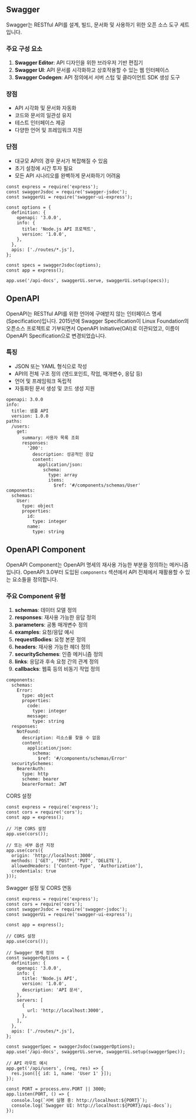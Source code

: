 ## Swagger

Swagger는 RESTful API를 설계, 빌드, 문서화 및 사용하기 위한 오픈 소스 도구 세트입니다.

### 주요 구성 요소

1. **Swagger Editor**: API 디자인을 위한 브라우저 기반 편집기
2. **Swagger UI**: API 문서를 시각화하고 상호작용할 수 있는 웹 인터페이스
3. **Swagger Codegen**: API 정의에서 서버 스텁 및 클라이언트 SDK 생성 도구

### 장점

- API 시각화 및 문서화 자동화
- 코드와 문서의 일관성 유지
- 테스트 인터페이스 제공
- 다양한 언어 및 프레임워크 지원

### 단점

- 대규모 API의 경우 문서가 복잡해질 수 있음
- 초기 설정에 시간 투자 필요
- 모든 API 시나리오를 완벽하게 문서화하기 어려움

```
const express = require('express');
const swaggerJsdoc = require('swagger-jsdoc');
const swaggerUi = require('swagger-ui-express');

const options = {
  definition: {
    openapi: '3.0.0',
    info: {
      title: 'Node.js API 프로젝트',
      version: '1.0.0',
    },
  },
  apis: ['./routes/*.js'],
};

const specs = swaggerJsdoc(options);
const app = express();

app.use('/api-docs', swaggerUi.serve, swaggerUi.setup(specs));
```

## OpenAPI

OpenAPI는 RESTful API를 위한 언어에 구애받지 않는 인터페이스 명세(Specification)입니다. 2015년에 Swagger Specification이 Linux Foundation의 오픈소스 프로젝트로 기부되면서 OpenAPI Initiative(OAI)로 이관되었고, 이름이 OpenAPI Specification으로 변경되었습니다.

### 특징

- JSON 또는 YAML 형식으로 작성
- API의 전체 구조 정의 (엔드포인트, 작업, 매개변수, 응답 등)
- 언어 및 프레임워크 독립적
- 자동화된 문서 생성 및 코드 생성 지원

```
openapi: 3.0.0
info:
  title: 샘플 API
  version: 1.0.0
paths:
  /users:
    get:
      summary: 사용자 목록 조회
      responses:
        '200':
          description: 성공적인 응답
          content:
            application/json:
              schema:
                type: array
                items:
                  $ref: '#/components/schemas/User'
components:
  schemas:
    User:
      type: object
      properties:
        id:
          type: integer
        name:
          type: string
```

## OpenAPI Component

OpenAPI Component는 OpenAPI 명세의 재사용 가능한 부분을 정의하는 메커니즘입니다. OpenAPI 3.0부터 도입된 `components` 섹션에서 API 전체에서 재활용할 수 있는 요소들을 정의합니다.

### 주요 Component 유형

1. **schemas**: 데이터 모델 정의
2. **responses**: 재사용 가능한 응답 정의
3. **parameters**: 공통 매개변수 정의
4. **examples**: 요청/응답 예시
5. **requestBodies**: 요청 본문 정의
6. **headers**: 재사용 가능한 헤더 정의
7. **securitySchemes**: 인증 메커니즘 정의
8. **links**: 응답과 후속 요청 간의 관계 정의
9. **callbacks**: 웹훅 등의 비동기 작업 정의

```
components:
  schemas:
    Error:
      type: object
      properties:
        code:
          type: integer
        message:
          type: string
  responses:
    NotFound:
      description: 리소스를 찾을 수 없음
      content:
        application/json:
          schema:
            $ref: '#/components/schemas/Error'
  securitySchemes:
    BearerAuth:
      type: http
      scheme: bearer
      bearerFormat: JWT
```

CORS 설정

```
const express = require('express');
const cors = require('cors');
const app = express();

// 기본 CORS 설정
app.use(cors());

// 또는 세부 옵션 지정
app.use(cors({
  origin: 'http://localhost:3000',
  methods: ['GET', 'POST', 'PUT', 'DELETE'],
  allowedHeaders: ['Content-Type', 'Authorization'],
  credentials: true
}));

```

Swagger 설정 및 CORS 연동
```
const express = require('express');
const cors = require('cors');
const swaggerJsdoc = require('swagger-jsdoc');
const swaggerUi = require('swagger-ui-express');

const app = express();

// CORS 설정
app.use(cors());

// Swagger 명세 정의
const swaggerOptions = {
  definition: {
    openapi: '3.0.0',
    info: {
      title: 'Node.js API',
      version: '1.0.0',
      description: 'API 문서',
    },
    servers: [
      {
        url: 'http://localhost:3000',
      },
    ],
  },
  apis: ['./routes/*.js'],
};

const swaggerSpec = swaggerJsdoc(swaggerOptions);
app.use('/api-docs', swaggerUi.serve, swaggerUi.setup(swaggerSpec));

// API 라우트 예시
app.get('/api/users', (req, res) => {
  res.json([{ id: 1, name: 'User 1' }]);
});

const PORT = process.env.PORT || 3000;
app.listen(PORT, () => {
  console.log(`서버 실행 중: http://localhost:${PORT}`);
  console.log(`Swagger UI: http://localhost:${PORT}/api-docs`);
});
```